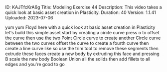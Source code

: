 ID: KAJTfcKrA6g
Title: Modeling Exercise 44
Description: This video takes a quick look at basic asset creation in Plasticity.
Duration: 40
Version: 1.1.41
Uploaded: 2023-07-06

yum yum Floyd here with a quick look at
basic asset creation in Plasticity
let's build this simple asset start by
creating a circle curve press o to
offset the curve then use the two Point
Circle curve to create another Circle
curve between the two curves offset the
curve to create a fourth curve then
create a line curve like so
use the trim tool to remove these
segments then extrude these faces
create a new body by extruding this face
and pressing B
scale the new body Boolean Union all the
solids then add fillets to all edges and
you're good to go